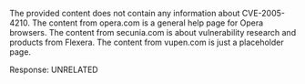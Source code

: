 The provided content does not contain any information about CVE-2005-4210. The content from opera.com is a general help page for Opera browsers. The content from secunia.com is about vulnerability research and products from Flexera. The content from vupen.com is just a placeholder page.

Response: UNRELATED